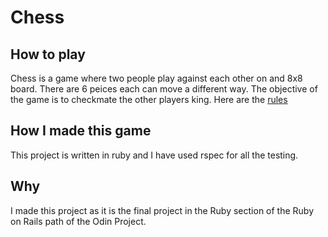 # Chess
## How to play
Chess is a game where two people play against each other on and 8x8 board.
There are 6 peices each can move a different way.
The objective of the game is to checkmate the other players king.
Here are the [rules](https://en.wikipedia.org/wiki/Chess)

## How I made this game
This project is written in ruby and I have used rspec for all the testing.

## Why
I made this project as it is the final project in the Ruby section of the Ruby on Rails path of the Odin Project.
